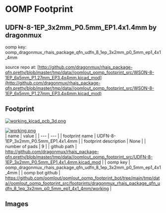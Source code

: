 # OOMP Footprint  
## UDFN-8-1EP_3x2mm_P0.5mm_EP1.4x1.4mm  by dragonmux  
  
oomp key: oomp_dragonmux_rhais_package_qfn_udfn_8_1ep_3x2mm_p0_5mm_ep1_4x1_4mm  
  
source repo at: [http://github.com/dragonmux/rhais_package-qfn.pretty/blob/master/tmp/data//oomlout_oomp_footprint_src/WSON-8-1EP_6x5mm_P1.27mm_EP3.4x4mm.kicad_mod](http://github.com/dragonmux/rhais_package-qfn.pretty/blob/master/tmp/data//oomlout_oomp_footprint_src/WSON-8-1EP_6x5mm_P1.27mm_EP3.4x4mm.kicad_mod)  
## Footprint  
  
[![working_kicad_pcb_3d.png](working_kicad_pcb_3d_600.png)](working_kicad_pcb_3d.png)  
  
[![working.png](working_600.png)](working.png)  
| name | value | 
| --- | --- | 
| footprint name | UDFN-8-1EP_3x2mm_P0.5mm_EP1.4x1.4mm | 
| footprint description | None | 
| number of pads | 9 | 
| github path | http://github.com/dragonmux/rhais_package-qfn.pretty/blob/master/tmp/data//oomlout_oomp_footprint_src/UDFN-8-1EP_3x2mm_P0.5mm_EP1.4x1.4mm.kicad_mod | 
| oomp key | oomp_dragonmux_rhais_package_qfn_udfn_8_1ep_3x2mm_p0_5mm_ep1_4x1_4mm | 
| oomp bot github | https://github.com/oomlout/oomlout_oomp_footprint_bot/tree/main/tmp/data//oomlout_oomp_footprint_src/footprints/dragonmux_rhais_package_qfn_udfn_8_1ep_3x2mm_p0_5mm_ep1_4x1_4mm/working | 
## Images  
